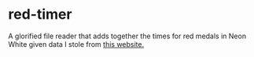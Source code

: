 # red-timer

A glorified file reader that adds together the times for red medals in Neon White given data I stole from [this website.](https://gamerant.com/neon-white-all-secret-medal-times/)
